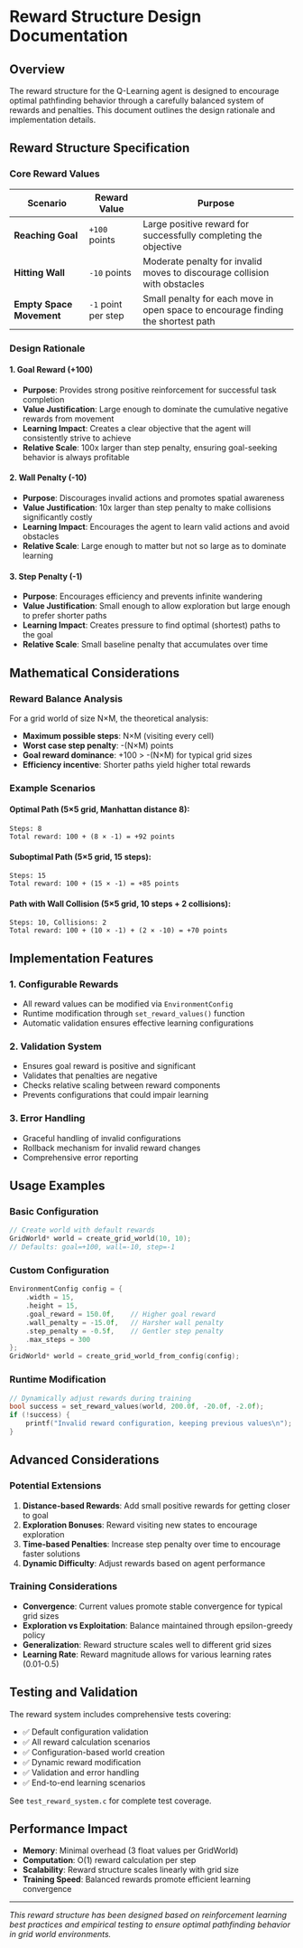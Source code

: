 # Reward Structure Design Documentation

## Overview

The reward structure for the Q-Learning agent is designed to encourage optimal pathfinding behavior through a carefully balanced system of rewards and penalties. This document outlines the design rationale and implementation details.

## Reward Structure Specification

### Core Reward Values

| Scenario | Reward Value | Purpose |
|----------|--------------|---------|
| **Reaching Goal** | `+100` points | Large positive reward for successfully completing the objective |
| **Hitting Wall** | `-10` points | Moderate penalty for invalid moves to discourage collision with obstacles |
| **Empty Space Movement** | `-1` point per step | Small penalty for each move in open space to encourage finding the shortest path |

### Design Rationale

#### 1. Goal Reward (+100)
- **Purpose**: Provides strong positive reinforcement for successful task completion
- **Value Justification**: Large enough to dominate the cumulative negative rewards from movement
- **Learning Impact**: Creates a clear objective that the agent will consistently strive to achieve
- **Relative Scale**: 100x larger than step penalty, ensuring goal-seeking behavior is always profitable

#### 2. Wall Penalty (-10)
- **Purpose**: Discourages invalid actions and promotes spatial awareness
- **Value Justification**: 10x larger than step penalty to make collisions significantly costly
- **Learning Impact**: Encourages the agent to learn valid actions and avoid obstacles
- **Relative Scale**: Large enough to matter but not so large as to dominate learning

#### 3. Step Penalty (-1)
- **Purpose**: Encourages efficiency and prevents infinite wandering
- **Value Justification**: Small enough to allow exploration but large enough to prefer shorter paths
- **Learning Impact**: Creates pressure to find optimal (shortest) paths to the goal
- **Relative Scale**: Small baseline penalty that accumulates over time

## Mathematical Considerations

### Reward Balance Analysis

For a grid world of size N×M, the theoretical analysis:

- **Maximum possible steps**: N×M (visiting every cell)
- **Worst case step penalty**: -(N×M) points
- **Goal reward dominance**: +100 > -(N×M) for typical grid sizes
- **Efficiency incentive**: Shorter paths yield higher total rewards

### Example Scenarios

#### Optimal Path (5×5 grid, Manhattan distance 8):
```
Steps: 8
Total reward: 100 + (8 × -1) = +92 points
```

#### Suboptimal Path (5×5 grid, 15 steps):
```
Steps: 15  
Total reward: 100 + (15 × -1) = +85 points
```

#### Path with Wall Collision (5×5 grid, 10 steps + 2 collisions):
```
Steps: 10, Collisions: 2
Total reward: 100 + (10 × -1) + (2 × -10) = +70 points
```

## Implementation Features

### 1. Configurable Rewards
- All reward values can be modified via `EnvironmentConfig`
- Runtime modification through `set_reward_values()` function
- Automatic validation ensures effective learning configurations

### 2. Validation System
- Ensures goal reward is positive and significant
- Validates that penalties are negative
- Checks relative scaling between reward components
- Prevents configurations that could impair learning

### 3. Error Handling
- Graceful handling of invalid configurations
- Rollback mechanism for invalid reward changes
- Comprehensive error reporting

## Usage Examples

### Basic Configuration
```c
// Create world with default rewards
GridWorld* world = create_grid_world(10, 10);
// Defaults: goal=+100, wall=-10, step=-1
```

### Custom Configuration
```c
EnvironmentConfig config = {
    .width = 15,
    .height = 15,
    .goal_reward = 150.0f,    // Higher goal reward
    .wall_penalty = -15.0f,   // Harsher wall penalty
    .step_penalty = -0.5f,    // Gentler step penalty
    .max_steps = 300
};
GridWorld* world = create_grid_world_from_config(config);
```

### Runtime Modification
```c
// Dynamically adjust rewards during training
bool success = set_reward_values(world, 200.0f, -20.0f, -2.0f);
if (!success) {
    printf("Invalid reward configuration, keeping previous values\n");
}
```

## Advanced Considerations

### Potential Extensions

1. **Distance-based Rewards**: Add small positive rewards for getting closer to goal
2. **Exploration Bonuses**: Reward visiting new states to encourage exploration
3. **Time-based Penalties**: Increase step penalty over time to encourage faster solutions
4. **Dynamic Difficulty**: Adjust rewards based on agent performance

### Training Considerations

- **Convergence**: Current values promote stable convergence for typical grid sizes
- **Exploration vs Exploitation**: Balance maintained through epsilon-greedy policy
- **Generalization**: Reward structure scales well to different grid sizes
- **Learning Rate**: Reward magnitude allows for various learning rates (0.01-0.5)

## Testing and Validation

The reward system includes comprehensive tests covering:

- ✅ Default configuration validation
- ✅ All reward calculation scenarios  
- ✅ Configuration-based world creation
- ✅ Dynamic reward modification
- ✅ Validation and error handling
- ✅ End-to-end learning scenarios

See `test_reward_system.c` for complete test coverage.

## Performance Impact

- **Memory**: Minimal overhead (3 float values per GridWorld)
- **Computation**: O(1) reward calculation per step
- **Scalability**: Reward structure scales linearly with grid size
- **Training Speed**: Balanced rewards promote efficient learning convergence

---

*This reward structure has been designed based on reinforcement learning best practices and empirical testing to ensure optimal pathfinding behavior in grid world environments.*